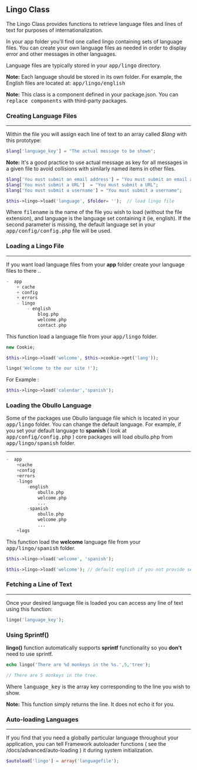 ## Lingo Class

The Lingo Class provides functions to retrieve language files and lines of text for purposes of internationalization.

In your app folder you'll find one called lingo containing sets of language files. You can create your own language files as needed in order to display error and other messages in other languages.

Language files are typically stored in your <kbd>app/lingo</kbd> directory.

**Note:** Each language should be stored in its own folder. For example, the English files are located at: <kbd>app/lingo/english</kbd>

**Note:** This class is a component defined in your package.json. You can <kbd>replace components</kbd> with third-party packages.

### Creating Language Files

------

Within the file you will assign each line of text to an array called <var>$lang</var> with this prototype:

```php
$lang['language_key'] = "The actual message to be shown";
```

**Note:** It's a good practice to use actual message as key for all messages in a given file to avoid collisions with similarly named items in other files. 

```php
$lang['You must submit an email address'] = "You must submit an email address";
$lang['You must submit a URL']  = "You must submit a URL";
$lang['You must submit a username'] = "You must submit a username";
```

```php
$this->lingo->load('language', $folder= '');  // load lingo file
```

Where <samp>filename</samp> is the name of the file you wish to load (without the file extension), and language is the language set containing it (ie, english). If the second parameter is missing, the default language set in your <kbd>app/config/config.php</kbd> file will be used.

### Loading a Lingo File

------

If you want load language files from your <b>app</b> folder create your language files to there ..

```php
-  app
    + cache
    + config
    + errors
    - lingo
        - english
            blog.php
            welcome.php
            contact.php 
```

This function load a language file from your <kbd>app/lingo</kbd> folder.

```php
new Cookie;

$this->lingo->load('welcome', $this->cookie->get('lang'));

lingo('Welcome to the our site !');
```

For Example :

```php
$this->lingo->load('calendar','spanish');
```

### Loading the Obullo Language

Some of the packages use Obullo language file which is located in your <kbd>app/lingo</kbd> folder. You can change the default language. For example, if you set your default language to <b>spanish</b> ( look at <kbd>app/config/config.php</kbd> ) 
core packages will load obullo.php from <kbd>app/lingo/spanish</kbd> folder.

------

```php
-  app
    +cache
    +config
    +errors
    -lingo
        -english
            obullo.php
            welcome.php
            ...
        -spanish
            obullo.php
            welcome.php
            ...
    +logs
```

This function load the <b>welcome</b> language file from your <kbd>app/lingo/spanish</kbd> folder.

```php
$this->lingo->load('welcome', 'spanish'); 
```

```php
$this->lingo->load('welcome'); // default english if you not provide second parameter 
```

### Fetching a Line of Text

------

Once your desired language file is loaded you can access any line of text using this function:

```php
lingo('language_key');
```

### Using Sprintf()

<b>lingo()</b> function automatically supports <b>sprintf</b> functionality so you <b>don't</b> need to use sprintf.

```php
echo lingo('There are %d monkeys in the %s.',5,'tree');

// There are 5 monkeys in the tree.

```

Where <samp>language_key</samp> is the array key corresponding to the line you wish to show.

**Note:** This function simply returns the line. It does not echo it for you.

### Auto-loading Languages

------

If you find that you need a globally particular language throughout your application, you can tell Framework autoloader functions ( see the /docs/advanced/auto-loading ) it during system initialization.

```php
$autoload['lingo'] = array('languagefile');
```
